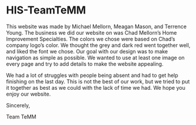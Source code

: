 # HIS-TeamTeMM

This website was made by Michael Mellorn, Meagan Mason, and Terrence Young. The business we did our website on was Chad Mellorn’s Home Improvement Specialties. The colors we chose were based on Chad’s company logo’s color. We thought the grey and dark red went together well, and liked the font we chose. Our goal with our design was to make navigation as simple as possible. We wanted to use at least one image on every page and try to add details to make the website appealing.  

We had a lot of struggles with people being absent and had to get help finishing on the last day. This is not the best of our work, but we tried to put it together as best as we could with the lack of time we had. We hope you enjoy our website. 

 

Sincerely,  

Team TeMM 
